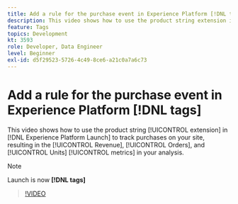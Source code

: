 ```yaml
---
title: Add a rule for the purchase event in Experience Platform [!DNL tags]
description: This video shows how to use the product string extension in [!DNL tags] to track purchases on your site, resulting in the Revenue, Orders, and Units metrics in your analysis.
feature: Tags
topics: Development
kt: 3593
role: Developer, Data Engineer
level: Beginner
exl-id: d5f29523-5726-4c49-8ce6-a21c0a7a6c73
---
```

# Add a rule for the purchase event in Experience Platform [!DNL tags]

This video shows how to use the product string [!UICONTROL extension] in [!DNL Experience Platform Launch] to track purchases on your site, resulting in the [!UICONTROL Revenue], [!UICONTROL Orders], and [!UICONTROL Units] [!UICONTROL metrics] in your analysis.

>[!NOTE]
>
> Launch is now **[!DNL tags]**

>[!VIDEO](https://video.tv.adobe.com/v/28766/?quality=12&learn=on)
